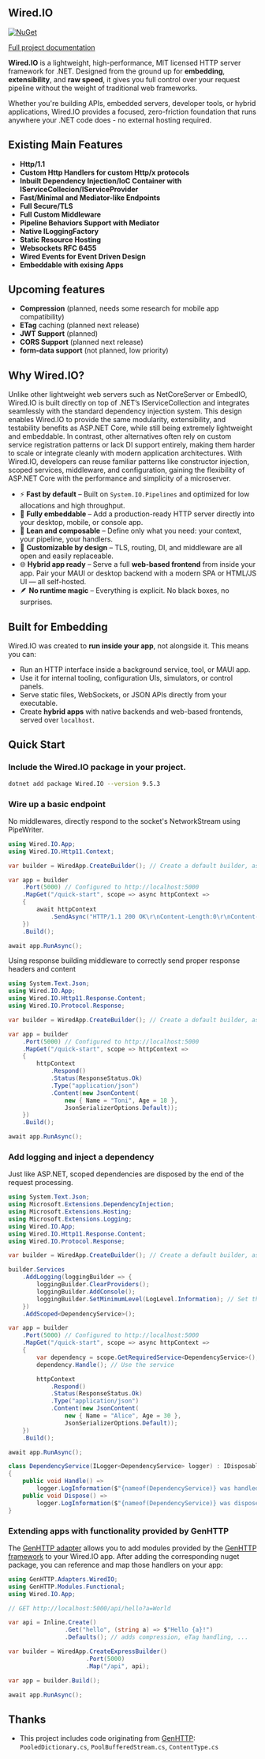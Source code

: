 ## Wired.IO

[![NuGet](https://img.shields.io/nuget/v/Wired.IO.svg)](https://www.nuget.org/packages/Wired.IO/)

[Full project documentation](https://mda2av.github.io/Wired.IO.Docs/)

**Wired.IO** is a lightweight, high-performance, MIT licensed HTTP server framework for .NET. Designed from the ground up for **embedding**, **extensibility**, and **raw speed**, it gives you full control over your request pipeline without the weight of traditional web frameworks.

Whether you're building APIs, embedded servers, developer tools, or hybrid applications, Wired.IO provides a focused, zero-friction foundation that runs anywhere your .NET code does - no external hosting required.

## Existing Main Features

 - **Http/1.1**
 - **Custom Http Handlers for custom Http/x protocols**
 - **Inbuilt Dependency Injection/IoC Container with IServiceCollecion/IServiceProvider**
 - **Fast/Minimal and Mediator-like Endpoints**
 - **Full Secure/TLS**
 - **Full Custom Middleware**
 - **Pipeline Behaviors Support with Mediator**
 - **Native ILoggingFactory**
 - **Static Resource Hosting**
 - **Websockets RFC 6455**
 - **Wired Events for Event Driven Design**
 - **Embeddable with exising Apps**

## Upcoming features

 - **Compression** (planned, needs some research for mobile app compatibility)
 - **ETag** caching (planned next release)
 - **JWT Support** (planned)
 - **CORS Support** (planned next release)
 - **form-data support** (not planned, low priority)

## Why Wired.IO?

Unlike other lightweight web servers such as NetCoreServer or EmbedIO, Wired.IO is built directly on top of .NET’s IServiceCollection and integrates seamlessly with the standard dependency injection system. This design enables Wired.IO to provide the same modularity, extensibility, and testability benefits as ASP.NET Core, while still being extremely lightweight and embeddable. In contrast, other alternatives often rely on custom service registration patterns or lack DI support entirely, making them harder to scale or integrate cleanly with modern application architectures. With Wired.IO, developers can reuse familiar patterns like constructor injection, scoped services, middleware, and configuration, gaining the flexibility of ASP.NET Core with the performance and simplicity of a microserver.

- ⚡ **Fast by default** – Built on `System.IO.Pipelines` and optimized for low allocations and high throughput.
- 🧩 **Fully embeddable** – Add a production-ready HTTP server directly into your desktop, mobile, or console app.
- 🧵 **Lean and composable** – Define only what you need: your context, your pipeline, your handlers.
- 🔧 **Customizable by design** – TLS, routing, DI, and middleware are all open and easily replaceable.
- 🌐 **Hybrid app ready** – Serve a full **web-based frontend** from inside your app. Pair your MAUI or desktop backend with a modern SPA or HTML/JS UI — all self-hosted.
- 🪶 **No runtime magic** – Everything is explicit. No black boxes, no surprises.

## Built for Embedding

Wired.IO was created to **run inside your app**, not alongside it. This means you can:
- Run an HTTP interface inside a background service, tool, or MAUI app.
- Use it for internal tooling, configuration UIs, simulators, or control panels.
- Serve static files, WebSockets, or JSON APIs directly from your executable.
- Create **hybrid apps** with native backends and web-based frontends, served over `localhost`.

## Quick Start


### Include the Wired.IO package in your project.

```bash
dotnet add package Wired.IO --version 9.5.3
```

### Wire up a basic endpoint

No middlewares, directly respond to the socket's NetworkStream using PipeWriter.

```csharp
using Wired.IO.App;
using Wired.IO.Http11.Context;

var builder = WiredApp.CreateBuilder(); // Create a default builder, assumes HTTP/1.1

var app = builder
    .Port(5000) // Configured to http://localhost:5000
    .MapGet("/quick-start", scope => async httpContext =>
    {
        await httpContext
            .SendAsync("HTTP/1.1 200 OK\r\nContent-Length:0\r\nContent-Type: application/json\r\nConnection: keep-alive\r\n\r\n"u8.ToArray());
    })
    .Build();

await app.RunAsync();
```

Using response building middleware to correctly send proper response headers and content

```csharp
using System.Text.Json;
using Wired.IO.App;
using Wired.IO.Http11.Response.Content;
using Wired.IO.Protocol.Response;

var builder = WiredApp.CreateBuilder(); // Create a default builder, assumes HTTP/1.1

var app = builder
    .Port(5000) // Configured to http://localhost:5000
    .MapGet("/quick-start", scope => httpContext =>
    {
        httpContext
            .Respond()
            .Status(ResponseStatus.Ok)
            .Type("application/json")
            .Content(new JsonContent(
                new { Name = "Toni", Age = 18 }, 
                JsonSerializerOptions.Default));
    })
    .Build();

await app.RunAsync();
```

### Add logging and inject a dependency

Just like ASP.NET, scoped dependencies are disposed by the end of the request processing.

```csharp
using System.Text.Json;
using Microsoft.Extensions.DependencyInjection;
using Microsoft.Extensions.Hosting;
using Microsoft.Extensions.Logging;
using Wired.IO.App;
using Wired.IO.Http11.Response.Content;
using Wired.IO.Protocol.Response;

var builder = WiredApp.CreateBuilder(); // Create a default builder, assumes HTTP/1.1

builder.Services
    .AddLogging(loggingBuilder => {
        loggingBuilder.ClearProviders();
        loggingBuilder.AddConsole();
        loggingBuilder.SetMinimumLevel(LogLevel.Information); // Set the minimum log level
    })
    .AddScoped<DependencyService>();

var app = builder
    .Port(5000) // Configured to http://localhost:5000
    .MapGet("/quick-start", scope => async httpContext =>
    {
        var dependency = scope.GetRequiredService<DependencyService>();
        dependency.Handle(); // Use the service

        httpContext
            .Respond()
            .Status(ResponseStatus.Ok)
            .Type("application/json")
            .Content(new JsonContent(
                new { Name = "Alice", Age = 30 }, 
                JsonSerializerOptions.Default));
    })
    .Build();

await app.RunAsync();

class DependencyService(ILogger<DependencyService> logger) : IDisposable
{
    public void Handle() =>
        logger.LogInformation($"{nameof(DependencyService)} was handled.");
    public void Dispose() =>
        logger.LogInformation($"{nameof(DependencyService)} was disposed.");
}
```

### Extending apps with functionality provided by GenHTTP

The [GenHTTP adapter](https://github.com/Kaliumhexacyanoferrat/wired-genhttp-adapter) allows you to add modules provided by the [GenHTTP framework]([https://genhttp.org](https://genhttp.org/documentation/content/)) to your Wired.IO app. After adding the corresponding nuget package, you can reference and map those handlers on your app:

```csharp
using GenHTTP.Adapters.WiredIO;
using GenHTTP.Modules.Functional;
using Wired.IO.App;

// GET http://localhost:5000/api/hello?a=World

var api = Inline.Create()
                .Get("hello", (string a) => $"Hello {a}!")
                .Defaults(); // adds compression, eTag handling, ...

var builder = WiredApp.CreateExpressBuilder()
                      .Port(5000)
                      .Map("/api", api);

var app = builder.Build();

await app.RunAsync();
```

## Thanks

- This project includes code originating from [GenHTTP](https://github.com/Kaliumhexacyanoferrat/GenHTTP): `PooledDictionary.cs`, `PoolBufferedStream.cs`, `ContentType.cs`
